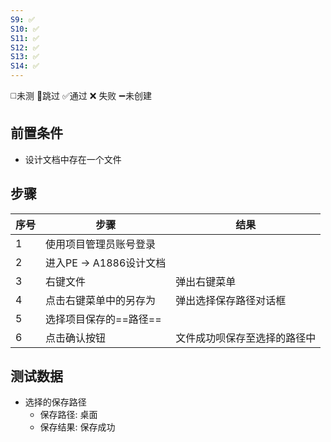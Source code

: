 ```yaml
---
S9: ✅
S10: ✅
S11: ✅
S12: ✅
S13: ✅
S14: ✅
---
```

◻️未测    🚫跳过     ✅通过    ❌ 失败    ➖未创建

## 前置条件

- 设计文档中存在一个文件

## 步骤

| 序号  | 步骤                | 结果             |
| --- | ----------------- | -------------- |
| 1   | 使用项目管理员账号登录       |                |
| 2   | 进入PE -> A1886设计文档 |                |
| 3   | 右键文件              | 弹出右键菜单         |
| 4   | 点击右键菜单中的另存为       | 弹出选择保存路径对话框    |
| 5   | 选择项目保存的==路径==     |                |
| 6   | 点击确认按钮            | 文件成功呗保存至选择的路径中 |

## 测试数据

- 选择的保存路径
	- 保存路径: 桌面
	- 保存结果: 保存成功
